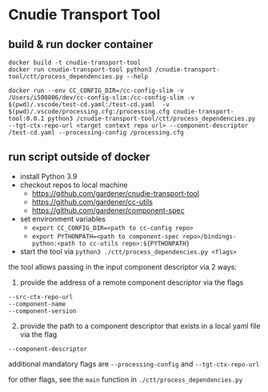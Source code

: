 # Cnudie Transport Tool

## build & run docker container
```
docker build -t cnudie-transport-tool
docker run cnudie-transport-tool python3 /cnudie-transport-tool/ctt/process_dependencies.py --help

docker run --env CC_CONFIG_DIR=/cc-config-slim -v /Users/i500806/dev/cc-config-slim:/cc-config-slim -v $(pwd)/.vscode/test-cd.yaml:/test-cd.yaml  -v $(pwd)/.vscode/processing.cfg:/processing.cfg cnudie-transport-tool:0.0.1 python3 /cnudie-transport-tool/ctt/process_dependencies.py --tgt-ctx-repo-url <target context repo url> --component-descriptor /test-cd.yaml --processing-config /processing.cfg
```

## run script outside of docker
- install Python 3.9
- checkout repos to local machine
  - https://github.com/gardener/cnudie-transport-tool
  - https://github.com/gardener/cc-utils
  - https://github.com/gardener/component-spec
- set environment variables
  - `export CC_CONFIG_DIR=<path to cc-config repo>`
  - `export PYTHONPATH=<path to component-spec repo>/bindings-python:<path to cc-utils repo>:${PYTHONPATH}`
- start the tool via `python3 ./ctt/process_dependencies.py <flags>`

the tool allows passing in the input component descriptor via 2 ways:

1. provide the address of a remote component descriptor via the flags

```
--src-ctx-repo-url
--component-name
--component-version
```

2. provide the path to a component descriptor that exists in a local yaml file via the flag

```
--component-descriptor
```

additional mandatory flags are `--processing-config` and `--tgt-ctx-repo-url`

for other flags, see the `main` function in `./ctt/process_dependencies.py`
